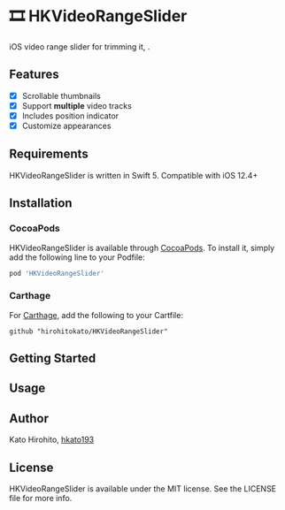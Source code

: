 # 🎞 HKVideoRangeSlider

iOS video range slider for trimming it, .

## Features

- [x] Scrollable thumbnails
- [x] Support **multiple** video tracks
- [x] Includes position indicator
- [x] Customize appearances

## Requirements

HKVideoRangeSlider is written in Swift 5. Compatible with iOS 12.4+

## Installation

### CocoaPods

HKVideoRangeSlider is available through [CocoaPods](https://cocoapods.org/). To install it, simply add the following line to your Podfile:

```rb
pod 'HKVideoRangeSlider'
```

### Carthage

For [Carthage](https://github.com/Carthage/Carthage), add the following to your Cartfile: 

```
github "hirohitokato/HKVideoRangeSlider"
```

## Getting Started

## Usage

## Author

Kato Hirohito, [hkato193](https://twitter.com/hkato193)

## License

HKVideoRangeSlider is available under the MIT license. See the LICENSE file for more info.
